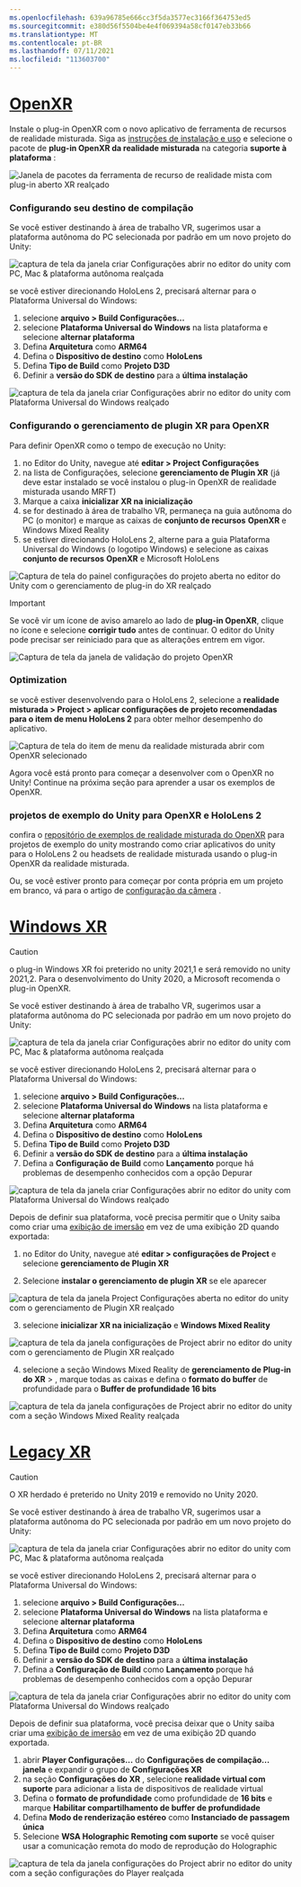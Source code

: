 ```yaml
---
ms.openlocfilehash: 639a96785e666cc3f5da3577ec3166f364753ed5
ms.sourcegitcommit: e380d56f5504be4e4f069394a58cf0147eb33b66
ms.translationtype: MT
ms.contentlocale: pt-BR
ms.lasthandoff: 07/11/2021
ms.locfileid: "113603700"
---
```

# <a name="openxr"></a>[OpenXR](#tab/openxr)

Instale o plug-in OpenXR com o novo aplicativo de ferramenta de recursos de realidade misturada. Siga as [instruções de instalação e uso](../../welcome-to-mr-feature-tool.md) e selecione o pacote de **plug-in OpenXR da realidade misturada** na categoria **suporte à plataforma** :

![Janela de pacotes da ferramenta de recurso de realidade mista com plug-in aberto XR realçado](../../images/feature-tool-openxr.png)

### <a name="setting-your-build-target"></a>Configurando seu destino de compilação

Se você estiver destinando à área de trabalho VR, sugerimos usar a plataforma autônoma do PC selecionada por padrão em um novo projeto do Unity:

![captura de tela da janela criar Configurações abrir no editor do unity com PC, Mac & plataforma autônoma realçada](../../images/wmr-config-img-3.png)

se você estiver direcionando HoloLens 2, precisará alternar para o Plataforma Universal do Windows:

1. selecione **arquivo > Build Configurações...**
2. selecione **Plataforma Universal do Windows** na lista plataforma e selecione **alternar plataforma**
3. Defina **Arquitetura** como **ARM64**
4. Defina o **Dispositivo de destino** como **HoloLens**
5. Defina **Tipo de Build** como **Projeto D3D**
6. Definir a **versão do SDK de destino** para a **última instalação**

![captura de tela da janela criar Configurações abrir no editor do unity com Plataforma Universal do Windows realçado](../../images/wmr-config-img-4.png)

### <a name="configuring-xr-plugin-management-for-openxr"></a>Configurando o gerenciamento de plugin XR para OpenXR

Para definir OpenXR como o tempo de execução no Unity:

1. no Editor do Unity, navegue até **editar > Project Configurações**
2. na lista de Configurações, selecione **gerenciamento de Plugin XR** (já deve estar instalado se você instalou o plug-in OpenXR de realidade misturada usando MRFT)
3. Marque a caixa **inicializar XR na inicialização**
4. se for destinado à área de trabalho VR, permaneça na guia autônoma do PC (o monitor) e marque as caixas de **conjunto de recursos** **OpenXR** e Windows Mixed Reality
5. se estiver direcionando HoloLens 2, alterne para a guia Plataforma Universal do Windows (o logotipo Windows) e selecione as caixas **conjunto de recursos** **OpenXR** e Microsoft HoloLens

![Captura de tela do painel configurações do projeto aberta no editor do Unity com o gerenciamento de plug-in do XR realçado](../../images/openxr-img-05.png)

> [!IMPORTANT]
> Se você vir um ícone de aviso amarelo ao lado de **plug-in OpenXR**, clique no ícone e selecione **corrigir tudo** antes de continuar. O editor do Unity pode precisar ser reiniciado para que as alterações entrem em vigor.

![Captura de tela da janela de validação do projeto OpenXR](../../images/openxr-img-06.png)

### <a name="optimization"></a>Optimization

se você estiver desenvolvendo para o HoloLens 2, selecione a **realidade misturada > Project > aplicar configurações de projeto recomendadas para o item de menu HoloLens 2** para obter melhor desempenho do aplicativo.

![Captura de tela do item de menu da realidade misturada abrir com OpenXR selecionado](../../images/openxr-img-08.png)

Agora você está pronto para começar a desenvolver com o OpenXR no Unity!  Continue na próxima seção para aprender a usar os exemplos de OpenXR.

### <a name="unity-sample-projects-for-openxr-and-hololens-2"></a>projetos de exemplo do Unity para OpenXR e HoloLens 2

confira o [repositório de exemplos de realidade misturada do OpenXR](https://github.com/microsoft/OpenXR-Unity-MixedReality-Samples) para projetos de exemplo do unity mostrando como criar aplicativos do unity para o HoloLens 2 ou headsets de realidade misturada usando o plug-in OpenXR da realidade misturada.

Ou, se você estiver pronto para começar por conta própria em um projeto em branco, vá para o artigo de [configuração da câmera](../../camera-in-unity.md) .

# <a name="windows-xr"></a>[Windows XR](#tab/windowsxr)

> [!CAUTION]
> o plug-in Windows XR foi preterido no unity 2021,1 e será removido no unity 2021,2.  Para o desenvolvimento do Unity 2020, a Microsoft recomenda o plug-in OpenXR.

Se você estiver destinando à área de trabalho VR, sugerimos usar a plataforma autônoma do PC selecionada por padrão em um novo projeto do Unity:

![captura de tela da janela criar Configurações abrir no editor do unity com PC, Mac & plataforma autônoma realçada](../../images/wmr-config-img-3.png)

se você estiver direcionando HoloLens 2, precisará alternar para o Plataforma Universal do Windows:

1.  selecione **arquivo > Build Configurações...**
2.  selecione **Plataforma Universal do Windows** na lista plataforma e selecione **alternar plataforma**
3.  Defina **Arquitetura** como **ARM64**
4.  Defina o **Dispositivo de destino** como **HoloLens**
5.  Defina **Tipo de Build** como **Projeto D3D**
6.  Definir a **versão do SDK de destino** para a **última instalação**
7.  Defina a **Configuração de Build** como **Lançamento** porque há problemas de desempenho conhecidos com a opção Depurar

![captura de tela da janela criar Configurações abrir no editor do unity com Plataforma Universal do Windows realçado](../../images/wmr-config-img-4.png)

Depois de definir sua plataforma, você precisa permitir que o Unity saiba como criar uma [exibição de imersão](../../../../design/app-views.md) em vez de uma exibição 2D quando exportada:

1. no Editor do Unity, navegue até **editar > configurações de Project** e selecione **gerenciamento de Plugin XR**

2. Selecione **instalar o gerenciamento de plugin XR** se ele aparecer

![captura de tela da janela Project Configurações aberta no editor do unity com o gerenciamento de Plugin XR realçado](../../images/wmr-config-img-5.png)

3. selecione **inicializar XR na inicialização** e **Windows Mixed Reality**

![captura de tela da janela configurações de Project abrir no editor do unity com o gerenciamento de Plugin XR realçado](../../images/wmr-config-img-7.png)

4. selecione a seção Windows Mixed Reality de **gerenciamento de Plug-in do XR**  >   , marque todas as caixas e defina o **formato do buffer** de profundidade para o **Buffer de profundidade 16 bits**

![captura de tela da janela configurações de Project abrir no editor do unity com a seção Windows Mixed Reality realçada](../../images/wmr-config-img-8.png)

# <a name="legacy-xr"></a>[Legacy XR](#tab/legacy)

> [!CAUTION]
> O XR herdado é preterido no Unity 2019 e removido no Unity 2020.

Se você estiver destinando à área de trabalho VR, sugerimos usar a plataforma autônoma do PC selecionada por padrão em um novo projeto do Unity:

![captura de tela da janela criar Configurações abrir no editor do unity com PC, Mac & plataforma autônoma realçada](../../images/wmr-config-img-3.png)

se você estiver direcionando HoloLens 2, precisará alternar para o Plataforma Universal do Windows:

1.  selecione **arquivo > Build Configurações...**
2.  selecione **Plataforma Universal do Windows** na lista plataforma e selecione **alternar plataforma**
3.  Defina **Arquitetura** como **ARM64**
4.  Defina o **Dispositivo de destino** como **HoloLens**
5.  Defina **Tipo de Build** como **Projeto D3D**
6.  Definir a **versão do SDK de destino** para a **última instalação**
7.  Defina a **Configuração de Build** como **Lançamento** porque há problemas de desempenho conhecidos com a opção Depurar

![captura de tela da janela criar Configurações abrir no editor do unity com Plataforma Universal do Windows realçado](../../images/wmr-config-img-4.png)

Depois de definir sua plataforma, você precisa deixar que o Unity saiba criar uma [exibição de imersão](../../../../design/app-views.md) em vez de uma exibição 2D quando exportada.

1. abrir **Player Configurações...** do **Configurações de compilação... janela** e expandir o grupo de **Configurações XR**
2. na seção **Configurações do XR** , selecione **realidade virtual com suporte** para adicionar a lista de dispositivos de realidade virtual
3. Defina o **formato de profundidade** como profundidade de **16 bits** e marque **Habilitar compartilhamento de buffer de profundidade**
4. Defina **Modo de renderização estéreo** como **Instanciado de passagem única**
5. Selecione **WSA Holographic Remoting com suporte** se você quiser usar a comunicação remota do modo de reprodução do Holographic

![captura de tela da janela configurações do Project abrir no editor do unity com a seção configurações do Player realçada](../../images/wmr-config-img-9.png)

